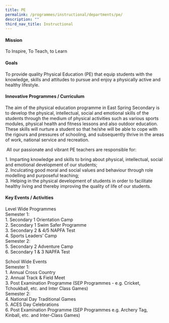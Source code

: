 ```yaml
---
title: PE
permalink: /programmes/instructional/departments/pe/
description: ""
third_nav_title: Instructional
---
```

<h4><strong>Mission</strong></h4>
<p>To Inspire, To Teach, to Learn</p>
<h4><strong>Goals</strong></h4>
<p>To provide quality Physical Education (PE) that equip students with the knowledge, skills and attitudes to pursue and enjoy a physically active and healthy lifestyle.</p>
<h4><strong>Innovative Programmes / Curriculum</strong></h4>
<p>The aim of the physical education programme in East Spring Secondary is to develop the physical, intellectual, social and emotional skills of the students through the medium of physical activities such as various sports modules, physical health and fitness lessons and also outdoor education. These skills will nurture a student so that he/she will be able to cope with the rigours and pressures of schooling, and subsequently thrive in the areas of work, national service and recreation.</p>
<p>&nbsp;All our passionate and vibrant PE teachers are responsible for:</p>
<p>1. Imparting knowledge and skills to bring about physical, intellectual, social and emotional development of our students;<br />2. Inculcating good moral and social values and behaviour through role modelling and purposeful teaching;<br />3. Helping in the physical development of students in order to facilitate healthy living and thereby improving the quality of life of our students.</p>
<h4><strong>Key Events / Activities</strong></h4>
<p>Level Wide Programmes<br />Semester 1:<br />1. Secondary 1 Orientation Camp<br />2. Secondary 1 Swim Safer Programme<br />3. Secondary 2 &amp; 4/5 NAPFA Test<br />4. Sports Leaders&rsquo; Camp<br />Semester 2:<br />5. Secondary 2 Adventure Camp<br />6. Secondary 1 &amp; 3 NAPFA Test</p>
<p>School Wide Events<br />Semester 1:<br />1. Annual Cross Country<br />2. Annual Track &amp; Field Meet<br />3. Post Examination Programme (SEP Programmes - e.g. Cricket, Tchoukball, etc. and Inter Class Games)<br />Semester 2:<br />4. National Day Traditional Games<br />5. ACES Day Celebrations<br />6. Post Examination Programme (SEP Programmes e.g. Archery Tag, Kinball, etc. and Inter-Class Games)</p>